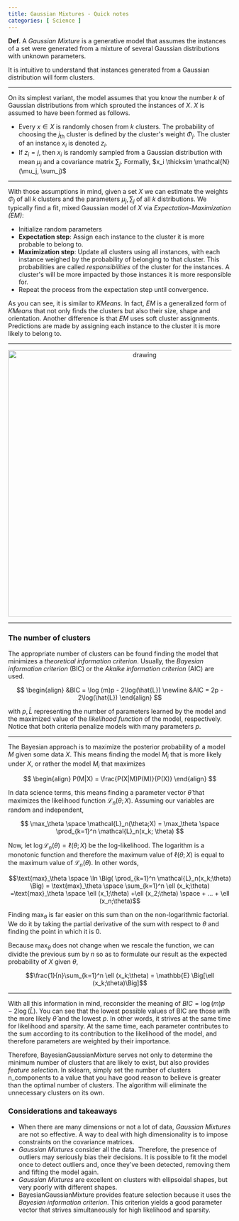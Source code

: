 ```yaml
---
title: Gaussian Mixtures - Quick notes
categories: [ Science ]
---
```



**Def**. A *Gaussian Mixture* is a generative model that assumes the instances of a set
were generated from a mixture of several Gaussian distributions with unknown
parameters. 

It is intuitive to understand that instances generated from a Gaussian
distribution will form clusters.

-----

On its simplest variant, the model assumes that you know the number $k$ of
Gaussian distributions from which sprouted the instances of $X$. $X$ is assumed
to have been formed as follows.

- Every $x \in X$ is randomly chosen from $k$ clusters. The probability of
  choosing the $j_{\text{th}}$ cluster is defined by the cluster's weight
  $\Phi_j$. The cluster of an instance $x_i$ is denoted $z_i$.
- If $z_i = j$, then $x_i$ is randomly sampled from a Gaussian distribution with
  mean $\mu_j$ and a covariance matrix $\sum_j$. Formally,  $x_i \thicksim
  \mathcal{N}(\mu_j, \sum_j)$

--------

With those assumptions in mind, given a set $X$ we can estimate the
weights $\Phi_j$ of all $k$ clusters and the parameters $\mu_j, \sum_j$ of all
$k$ distributions. We typically find a fit, mixed Gaussian model of $X$
via *Expectation-Maximization (EM)*:

- Initialize random parameters
- **Expectation step**: Assign each instance to the cluster it is more probable
  to belong to.
- **Maximization step**: Update all clusters using all instances, with each
  instance weighed by the probability of belonging to that cluster. This
  probabilities are called *responsibilities* of the cluster for the instances.
  A cluster's will be more impacted by those instances it is more responsible
  for.
- Repeat the process from the expectation step until convergence.

As you can see, it is similar to *KMeans*. In fact, *EM* is a generalized form
of *KMeans* that not only finds the clusters but also their size, shape and
orientation. Another difference is that *EM* uses soft cluster assignments.
Predictions are made by assigning each instance to the cluster it is more likely
to belong to.
    
----

<center><img
src="https://drive.google.com/uc?id=1kios8laiVBPpx6Uz7rI7Bu6k6SS9wj3Y"
alt="drawing" width="600"/>
</center>

----

### The number of clusters

The appropriate number of clusters can be found finding the model that minimizes a *theoretical information criterion*. Usually, the *Bayesian information criterion* (BIC) or the *Akaike information criterion* (AIC) are used.

$$
\begin{align}
&BIC = \log (m)p - 2\log(\hat{L}) \newline
&AIC = 2p - 2\log(\hat{L}) 
\end{align}
$$

with $p, \hat{L}$ representing the number of parameters learned by the model and the maximized value of the *likelihood function* of the model, respectively. Notice that both criteria penalize models with many parameters $p$.

------------

The Bayesian approach is to maximize the posterior probability of a model $M$
given some data $X$. This means finding the model $M_i$ that is more likely
under $X$, or rather the model $M_i$ that maximizes 

$$
\begin{align}
P(M|X) = \frac{P(X|M)P(M)}{P(X)}
\end{align}
$$

In data science terms, this means finding a parameter vector $\hat{\theta}$
that maximizes the likelihood function $\mathcal{L}_n(\theta;X)$. Assuming our
variables are random and independent,

$$
\max_\theta \space \mathcal{L}_n(\theta;X) = \max_\theta \space
\prod_{k=1}^n \mathcal{L}_n(x_k; \theta)
$$ 

Now, let $\log \mathcal{L}_n(\theta) = \ell (\theta; X)$ be the
log-likelihood. The logarithm is a monotonic function and therefore the maximum
value of $\ell (\theta; X)$ is equal to the maximum value of
$\mathcal{L}_n(\theta)$. In other words,

$$\text{max}_\theta \space \ln \Big( \prod_{k=1}^n \mathcal{L}_n(x_k;\theta)
\Big) = \text{max}_\theta \space \sum_{k=1}^n \ell (x_k;\theta)
=\text{max}_\theta \space \ell (x_1;\theta) +\ell (x_2;\theta) \space + ... +
\ell (x_n;\theta)$$

Finding $\text{max}_\theta$ is far easier on this sum than on
the non-logarithmic factorial. We do it by taking the partial derivative of
the sum with respect to $\theta$ and finding the point in which it is $0$. 

Because $\text{max}_\theta$ does not change when we rescale the function, we
can dividte the previous sum by $n$ so as to formulate our result as the
expected probability of $X$ given $\theta$,

$$\frac{1}{n}\sum_{k=1}^n \ell (x_k;\theta) = \mathbb{E} \Big[\ell
(x_k;\theta)\Big]$$


-------------

With all this information in mind, reconsider the meaning of $BIC = \log (m)p -
2\log(\hat{L})$. You can see that the lowest possible values of BIC are those
with the more likely $\hat{\theta}$ and the lowest $p$. In other words, it
strives at the same time for likelihood and sparsity. At the same time, each
parameter contributes to the sum according to its contribution to the likelihood
of the model, and therefore parameters are weighted by their importance.

Therefore, $\text{BayesianGaussianMixture}$ serves not only to determine the
minimum number of clusters that are likely to exist, but also provides *feature
selection*. In $\text{sklearn}$, simply set the number of clusters
$\text{n\_components}$ to a value that you have good reason to believe is greater
than the optimal number of clusters. The algorithm will eliminate the
unnecessary clusters on its own.


### Considerations and takeaways

- When there are many dimensions or not a lot of data, *Gaussian Mixtures* are
  not so effective. A way to deal with high dimensionality is to impose
  constraints on the covariance matrices.
- *Gaussian Mixtures* consider all the data. Therefore, the presence of outliers
  may seriously bias their decisions. It is possible to fit the model once to
  detect outliers and, once they've been detected, removing them and fifting the
  model again.
- *Gaussian Mixtures* are excellent on clusters with ellipsoidal shapes, but
  very poorly with different shapes.
- $\text{BayesianGaussianMixture}$ provides feature selection because it uses
  the *Bayesian information criterion*. This criterion yields a good parameter
  vector that strives simultaneously for high likelihood and sparsity.

